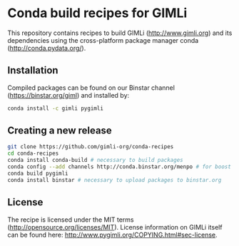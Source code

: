 # Conda build recipes for GIMLi

This repository contains recipes to build GIMLi (http://www.gimli.org) and its
dependencies using the cross-platform package manager conda
(http://conda.pydata.org/).

## Installation
Compiled packages can be found on our Binstar channel
(https://binstar.org/giml) and installed by:

``` bash
conda install -c gimli pygimli
```

## Creating a new release

``` bash
git clone https://github.com/gimli-org/conda-recipes
cd conda-recipes
conda install conda-build # necessary to build packages
conda config --add channels http://conda.binstar.org/menpo # for boost & suitesparse
conda build pygimli
conda install binstar # necessary to upload packages to binstar.org
```


## License

The recipe is licensed under the MIT terms (http://opensource.org/licenses/MIT). License information on GIMLi itself can be found here: http://www.pygimli.org/COPYING.html#sec-license.
